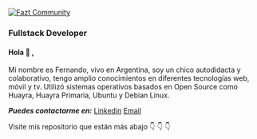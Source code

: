 [![Fazt Community](https://img.shields.io/badge/Fazt%20Community-GitHub-red)](https://github.com/faztcommunity)

### Fullstack Developer

#### Hola :wave: ,  
Mi nombre es Fernando, vivo en Argentina, soy un chico autodidacta y colaborativo, tengo amplio conocimientos en diferentes tecnologías web, móvil y tv. Utilizó sistemas operativos basados en Open Source como Huayra, Huayra Primaria, Ubuntu y Debian Linux. 

***Puedes contactarme en:***
[Linkedin](https://www.linkedin.com/in/fernandogabriellopez/)
[Email](fer.ragnar19@gmail.com)

Visite  mis repositorio que están más abajo :point_down: :point_down: :point_down:
